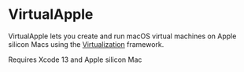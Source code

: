 # VirtualApple

VirtualApple lets you create and run macOS virtual machines on Apple silicon Macs using the [Virtualization](https://developer.apple.com/documentation/virtualization) framework.

Requires Xcode 13 and Apple silicon Mac
